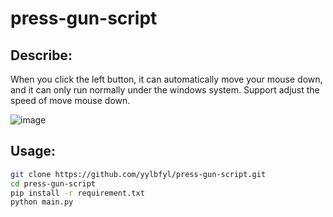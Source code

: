 # press-gun-script

## Describe:  

When you click the left button, it can automatically move your mouse down, and it can only run normally under the windows system.
Support adjust the speed of move mouse down.

![image](https://github.com/yylbfyl/press-gun-script/assets/11427330/860587fd-0d42-4060-b02d-f86766f770e4)


## Usage:

```bash
git clone https://github.com/yylbfyl/press-gun-script.git
cd press-gun-script
pip install -r requirement.txt
python main.py
```
